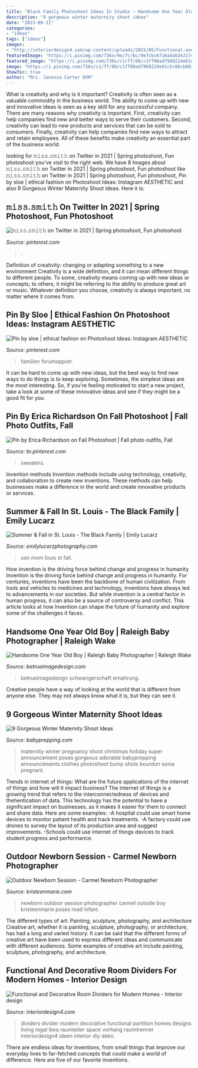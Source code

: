```yaml
---
title: "Black Family Photoshoot Ideas In Studio ~ Handsome One Year Old Boy"
description: "9 gorgeous winter maternity shoot ideas"
date: "2023-09-11"
categories:
- "ideas"
tags: ["ideas"]
images:
- "http://interiordesign4.com/wp-content/uploads/2015/05/Functional-and-Decorative-Room-Dividers-for-Modern-Homes-15.jpg"
featuredImage: "https://i.pinimg.com/736x/9e/7c/bc/9e7cbc6716adab2e217452928ce82fd4.jpg"
featured_image: "https://i.pinimg.com/736x/c1/ff/08/c1ff08ad7960224e61c5c66cb883e8d8.jpg"
image: "https://i.pinimg.com/736x/c1/ff/08/c1ff08ad7960224e61c5c66cb883e8d8.jpg"
ShowToc: true
author: "Mrs. Janessa Carter DVM"
---
```



What is creativity and why is it important?
Creativity is often seen as a valuable commodity in the business world. The ability to come up with new and innovative ideas is seen as a key skill for any successful company. There are many reasons why creativity is important. First, creativity can help companies find new and better ways to serve their customers. Second, creativity can lead to new products and services that can be sold to consumers. Finally, creativity can help companies find new ways to attract and retain employees. All of these benefits make creativity an essential part of the business world.

	

		
looking for 𝚖𝚒𝚜𝚜.𝚜𝚖𝚒𝚝𝚑 on Twitter in 2021 | Spring photoshoot, Fun photoshoot you've visit to the right web. We have 8 Images about 𝚖𝚒𝚜𝚜.𝚜𝚖𝚒𝚝𝚑 on Twitter in 2021 | Spring photoshoot, Fun photoshoot like 𝚖𝚒𝚜𝚜.𝚜𝚖𝚒𝚝𝚑 on Twitter in 2021 | Spring photoshoot, Fun photoshoot, Pin by sloe | ethical fashion on Photoshoot Ideas: Instagram AESTHETIC and also 9 Gorgeous Winter Maternity Shoot Ideas. Here it is:
		
    
## 𝚖𝚒𝚜𝚜.𝚜𝚖𝚒𝚝𝚑 On Twitter In 2021 | Spring Photoshoot, Fun Photoshoot

<img loading=lazy src="https://i.pinimg.com/736x/9e/7c/bc/9e7cbc6716adab2e217452928ce82fd4.jpg" onerror="this.onerror=null;this.src='https://tse1.mm.bing.net/th?id=OIP.8iNp7oKIL3d_POsVZHonVQHaLH&amp;pid=15.1';" alt="𝚖𝚒𝚜𝚜.𝚜𝚖𝚒𝚝𝚑 on Twitter in 2021 | Spring photoshoot, Fun photoshoot">

_Source: pinterest.com_

>. 

	

Definition of creativity: changing or adapting something to a new environment
Creativity is a wide definition, and it can mean different things to different people. To some, creativity means coming up with new ideas or concepts; to others, it might be referring to the ability to produce great art or music. Whatever definition you choose, creativity is always important, no matter where it comes from.

    
## Pin By Sloe | Ethical Fashion On Photoshoot Ideas: Instagram AESTHETIC

<img loading=lazy src="https://i.pinimg.com/736x/c1/ff/08/c1ff08ad7960224e61c5c66cb883e8d8.jpg" onerror="this.onerror=null;this.src='https://tse4.mm.bing.net/th?id=OIP.f46SNZE7KhZzB91jgk9MEAHaKq&amp;pid=15.1';" alt="Pin by sloe | ethical fashion on Photoshoot Ideas: Instagram AESTHETIC">

_Source: pinterest.com_

>familien forumoppotr. 

	

It can be hard to come up with new ideas, but the best way to find new ways to do things is to keep exploring. Sometimes, the simplest ideas are the most interesting. So, if you're feeling motivated to start a new project, take a look at some of these innovative ideas and see if they might be a good fit for you.

    
## Pin By Erica Richardson On Fall Photoshoot | Fall Photo Outfits, Fall

<img loading=lazy src="https://i.pinimg.com/736x/ba/8f/f0/ba8ff0b2e38f299df58ddb4a95be4084.jpg" onerror="this.onerror=null;this.src='https://tse2.mm.bing.net/th?id=OIP.VqTuJGRf6cj8x-jmE3CQYwHaLF&amp;pid=15.1';" alt="Pin by Erica Richardson on Fall Photoshoot | Fall photo outfits, Fall">

_Source: br.pinterest.com_

>sweaters. 

	

Invention methods
Invention methods include using technology, creativity, and collaboration to create new inventions. These methods can help businesses make a difference in the world and create innovative products or services.

    
## Summer &amp; Fall In St. Louis - The Black Family | Emily Lucarz

<img loading=lazy src="https://www.emilylucarzphotography.com/wp-content/uploads/2016/03/mom-and-son-photo-ideas.jpg" onerror="this.onerror=null;this.src='https://tse3.mm.bing.net/th?id=OIP.fJuS2BlWWIzWrynaBvr4bAHaJ3&amp;pid=15.1';" alt="Summer &amp; Fall in St. Louis - The Black Family | Emily Lucarz">

_Source: emilylucarzphotography.com_

>son mom louis st fall. 

	

How invention is the driving force behind change and progress in humanity
Invention is the driving force behind change and progress in humanity. For centuries, inventions have been the backbone of human civilization. From tools and vehicles to medicines and technology, inventions have always led to advancements in our societies. But while invention is a central factor in human progress, it can also be a source of controversy and conflict. This article looks at how Invention can shape the future of humanity and explore some of the challenges it faces.

    
## Handsome One Year Old Boy | Raleigh Baby Photographer | Raleigh Wake

<img loading=lazy src="https://betrueimagedesign.com/wp-content/uploads/2016/01/12-10286-post/first-birthday-outdoor-photos(pp_w768_h1664).jpg" onerror="this.onerror=null;this.src='https://tse3.mm.bing.net/th?id=OIP.a2oKw1mI1uuLM4IyKuwpOwHaQD&amp;pid=15.1';" alt="Handsome One Year Old Boy | Raleigh Baby Photographer | Raleigh Wake">

_Source: betrueimagedesign.com_

>betrueimagedesign schwangerschaft ernahrung. 

	

Creative people have a way of looking at the world that is different from anyone else. They may not always know what it is, but they can see it.

    
## 9 Gorgeous Winter Maternity Shoot Ideas

<img loading=lazy src="http://www.babyprepping.com/wp-content/uploads/2015/11/ffea6d6706400a36b47295e53dbe24e9.jpg" onerror="this.onerror=null;this.src='https://tse1.mm.bing.net/th?id=OIP.3h16sDNakq3Y7gOh_0XWZwHaLH&amp;pid=15.1';" alt="9 Gorgeous Winter Maternity Shoot Ideas">

_Source: babyprepping.com_

>maternity winter pregnancy shoot christmas holiday super announcement poses gorgeous adorable babyprepping announcements clothes photoshoot bump shots bourdon sonia pregnant. 

	

Trends in internet of things: What are the future applications of the internet of things and how will it impact business?
The internet of things is a growing trend that refers to the interconnectedness of devices and thehentication of data. This technology has the potential to have a significant impact on businesses, as it makes it easier for them to connect and share data. Here are some examples: 
-A hospital could use smart home devices to monitor patient health and track treatments. 
-A factory could use drones to survey the layout of its production area and suggest improvements. 
-Schools could use internet of things devices to track student progress and performance.

    
## Outdoor Newborn Session - Carmel Newborn Photographer

<img loading=lazy src="http://kristeenmarie.com/photography/blog/wp-content/uploads/2015/08/2015-08-20_0008.jpg" onerror="this.onerror=null;this.src='https://tse1.mm.bing.net/th?id=OIP.HaKa0cWVDf5zh4LZx_hiFQHaQB&amp;pid=15.1';" alt="Outdoor Newborn Session - Carmel Newborn Photographer">

_Source: kristeenmarie.com_

>newborn outdoor session photographer carmel outside boy kristeenmarie poses read infant. 

	

The different types of art: Painting, sculpture, photography, and architecture
Creative art, whether it is painting, sculpture, photography, or architecture, has had a long and varied history. It can be said that the different forms of creative art have been used to express different ideas and communicate with different audiences. Some examples of creative art include painting, sculpture, photography, and architecture.

    
## Functional And Decorative Room Dividers For Modern Homes - Interior Design

<img loading=lazy src="http://interiordesign4.com/wp-content/uploads/2015/05/Functional-and-Decorative-Room-Dividers-for-Modern-Homes-15.jpg" onerror="this.onerror=null;this.src='https://tse1.mm.bing.net/th?id=OIP.iZhZcvpZOnvAC0D0lhQImQHaLE&amp;pid=15.1';" alt="Functional and Decorative Room Dividers for Modern Homes - Interior design">

_Source: interiordesign4.com_

>dividers divider modern decorative functional partition homes designs living regal ikea raumteiler space vorhang raumtrenner interiordesign4 ideen interior diy deko. 

	

There are endless ideas for inventions, from small things that improve our everyday lives to far-fetched concepts that could make a world of difference. Here are five of our favorite inventions.

